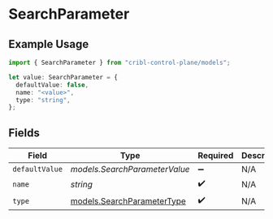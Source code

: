 # SearchParameter

## Example Usage

```typescript
import { SearchParameter } from "cribl-control-plane/models";

let value: SearchParameter = {
  defaultValue: false,
  name: "<value>",
  type: "string",
};
```

## Fields

| Field                                                          | Type                                                           | Required                                                       | Description                                                    |
| -------------------------------------------------------------- | -------------------------------------------------------------- | -------------------------------------------------------------- | -------------------------------------------------------------- |
| `defaultValue`                                                 | *models.SearchParameterValue*                                  | :heavy_minus_sign:                                             | N/A                                                            |
| `name`                                                         | *string*                                                       | :heavy_check_mark:                                             | N/A                                                            |
| `type`                                                         | [models.SearchParameterType](../models/searchparametertype.md) | :heavy_check_mark:                                             | N/A                                                            |